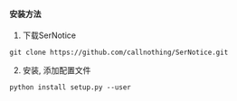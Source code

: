 #### 安装方法

1. 下载SerNotice

```
git clone https://github.com/callnothing/SerNotice.git
```


2. 安装, 添加配置文件

```python install setup.py --user```
